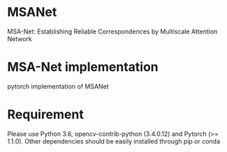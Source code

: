 # MSANet
MSA-Net: Establishing Reliable Correspondences by Multiscale Attention Network
# MSA-Net implementation
pytorch implementation of MSANet
# Requirement
Please use Python 3.6, opencv-contrib-python (3.4.0.12) and Pytorch (>= 1.1.0). Other dependencies should be easily installed through pip or conda

